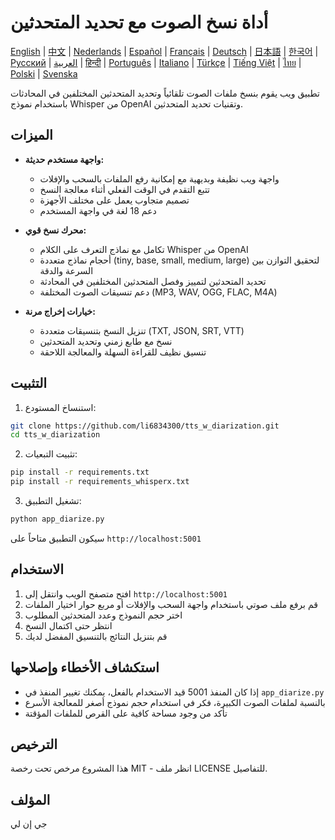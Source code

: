 # أداة نسخ الصوت مع تحديد المتحدثين

[English](../README.md) | [中文](README_zh.md) | [Nederlands](README_nl.md) | [Español](README_es.md) | [Français](README_fr.md) | [Deutsch](README_de.md) | [日本語](README_ja.md) | [한국어](README_ko.md) | [Русский](README_ru.md) | [العربية](README_ar.md) | [हिन्दी](README_hi.md) | [Português](README_pt.md) | [Italiano](README_it.md) | [Türkçe](README_tr.md) | [Tiếng Việt](README_vi.md) | [ไทย](README_th.md) | [Polski](README_pl.md) | [Svenska](README_sv.md)

تطبيق ويب يقوم بنسخ ملفات الصوت تلقائياً وتحديد المتحدثين المختلفين في المحادثات باستخدام نموذج Whisper من OpenAI وتقنيات تحديد المتحدثين.

## الميزات

- **واجهة مستخدم حديثة:**
  * واجهة ويب نظيفة وبديهية مع إمكانية رفع الملفات بالسحب والإفلات
  * تتبع التقدم في الوقت الفعلي أثناء معالجة النسخ
  * تصميم متجاوب يعمل على مختلف الأجهزة
  * دعم 18 لغة في واجهة المستخدم

- **محرك نسخ قوي:**
  * تكامل مع نماذج التعرف على الكلام Whisper من OpenAI
  * أحجام نماذج متعددة (tiny, base, small, medium, large) لتحقيق التوازن بين السرعة والدقة
  * تحديد المتحدثين لتمييز وفصل المتحدثين المختلفين في المحادثة
  * دعم تنسيقات الصوت المختلفة (MP3, WAV, OGG, FLAC, M4A)

- **خيارات إخراج مرنة:**
  * تنزيل النسخ بتنسيقات متعددة (TXT, JSON, SRT, VTT)
  * نسخ مع طابع زمني وتحديد المتحدثين
  * تنسيق نظيف للقراءة السهلة والمعالجة اللاحقة

## التثبيت

1. استنساخ المستودع:
```bash
git clone https://github.com/li6834300/tts_w_diarization.git
cd tts_w_diarization
```

2. تثبيت التبعيات:
```bash
pip install -r requirements.txt
pip install -r requirements_whisperx.txt
```

3. تشغيل التطبيق:
```bash
python app_diarize.py
```

سيكون التطبيق متاحاً على `http://localhost:5001`

## الاستخدام

1. افتح متصفح الويب وانتقل إلى `http://localhost:5001`
2. قم برفع ملف صوتي باستخدام واجهة السحب والإفلات أو مربع حوار اختيار الملفات
3. اختر حجم النموذج وعدد المتحدثين المطلوب
4. انتظر حتى اكتمال النسخ
5. قم بتنزيل النتائج بالتنسيق المفضل لديك

## استكشاف الأخطاء وإصلاحها

- إذا كان المنفذ 5001 قيد الاستخدام بالفعل، يمكنك تغيير المنفذ في `app_diarize.py`
- بالنسبة لملفات الصوت الكبيرة، فكر في استخدام حجم نموذج أصغر للمعالجة الأسرع
- تأكد من وجود مساحة كافية على القرص للملفات المؤقتة

## الترخيص

هذا المشروع مرخص تحت رخصة MIT - انظر ملف LICENSE للتفاصيل.

## المؤلف

جي إن لي 